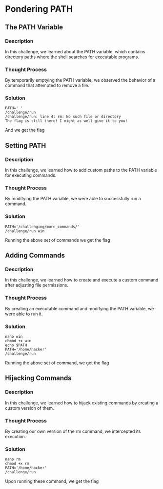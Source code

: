 # Pondering PATH 
## The PATH Variable
### Description
In this challenge, we learned about the PATH variable, which contains directory paths where the shell searches for executable programs.
### Thought Process
By temporarily emptying the PATH variable, we observed the behavior of a command that attempted to remove a file.
### Solution
```
PATH=' '
/challenge/run
/challenge/run: line 4: rm: No such file or directory
The flag is still there! I might as well give it to you!
```
And we get the flag
##
## Setting PATH
### Description
In this challenge, we learned how to add custom paths to the PATH variable for executing commands.
### Thought Process
By modifying the PATH variable, we were able to successfully run a command.
### Solution
```
PATH='/challenging/more_commands/'
/challenge/run win
```
Running the above set of commands we get the flag
##
## Adding Commands
### Description
In this challenge, we learned how to create and execute a custom command after adjusting file permissions.
### Thought Process
By creating an executable command and modifying the PATH variable, we were able to run it.
### Solution
```
nano win
chmod +x win
echo $PATH
PATH='/home/hacker'
/challenge/run
```
Running the above set of command, we get the flag
##
## Hijacking Commands
### Description
In this challenge, we learned how to hijack existing commands by creating a custom version of them.
### Thought Process
By creating our own version of the rm command, we intercepted its execution.
### Solution 
```
nano rm
chmod +x rm
PATH='/home/hacker'
/challenge/run
```
Upon running these command, we get the flag

